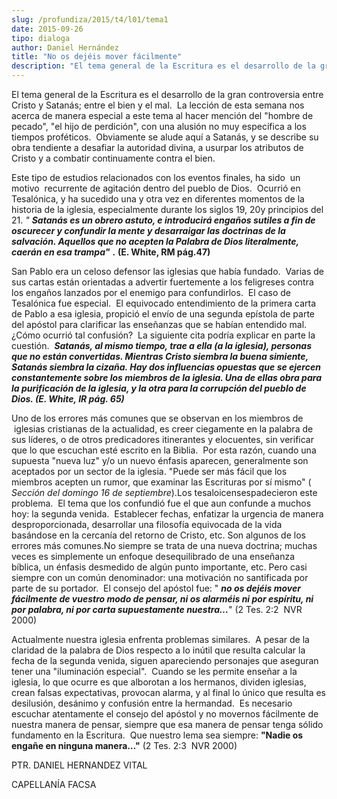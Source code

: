 ```yaml
---
slug: /profundiza/2015/t4/l01/tema1
date: 2015-09-26
tipo: dialoga
author: Daniel Hernández
title: "No os dejéis mover fácilmente"
description: "El tema general de la Escritura es el desarrollo de la gran controversia entre  Cristo y Satanás; entre el bien y el mal. La lección de esta semana nos acerca  de manera especial a este tema al hacer mención del “hombre de pecado”, “el  hijo de perdición”, con una alusión no m..."
---
```


El tema general de la Escritura es el desarrollo de la gran controversia entre Cristo y Satanás; entre el bien y el mal.  La lección de esta semana nos acerca de manera especial a este tema al hacer mención del "hombre de pecado", "el hijo de perdición", con una alusión no muy específica a los tiempos proféticos.  Obviamente se alude aquí a Satanás, y se describe su obra tendiente a desafiar la autoridad divina, a usurpar los atributos de Cristo y a combatir continuamente contra el bien.

Este tipo de estudios relacionados con los eventos finales, ha sido  un motivo  recurrente de agitación dentro del pueblo de Dios.  Ocurrió en Tesalónica, y ha sucedido una y otra vez en diferentes momentos de la historia de la iglesia, especialmente durante los siglos 19, 20y principios del 21. _"_ **_Satanás es un obrero astuto, e introducirá engaños sutiles a fin de oscurecer y confundir la mente y desarraigar las doctrinas de la salvación. Aquellos que no acepten la Palabra de Dios literalmente, caerán en esa trampa"_** **.** **(E. White, RM pág.47)**

San Pablo era un celoso defensor las iglesias que había fundado.  Varias de sus cartas están orientadas a advertir fuertemente a los feligreses contra los engaños lanzados por el enemigo para confundirlos.  El caso de Tesalónica fue especial.  El equivocado entendimiento de la primera carta de Pablo a esa iglesia, propició el envío de una segunda epístola de parte del apóstol para clarificar las enseñanzas que se habían entendido mal.¿Cómo ocurrió tal confusión?  La siguiente cita podría explicar en parte la cuestión.  **_Satanás, al mismo tiempo, trae a ella (a la iglesia), personas que no están convertidas. Mientras Cristo siembra la buena simiente, Satanás siembra la cizaña. Hay dos influencias opuestas que se ejercen constantemente sobre los miembros de la iglesia. Una de ellas obra para la purificación de la iglesia, y la otra para la corrupción del pueblo de Dios. (E. White, IR pág. 65)_**

Uno de los errores más comunes que se observan en los miembros de  iglesias cristianas de la actualidad, es creer ciegamente en la palabra de sus líderes, o de otros predicadores itinerantes y elocuentes, sin verificar que lo que escuchan esté escrito en la Biblia.  Por esta razón, cuando una supuesta "nueva luz" y/o un nuevo énfasis aparecen, generalmente son aceptados por un sector de la iglesia. "Puede ser más fácil que los miembros acepten un rumor, que examinar las Escrituras por sí mismo" ( _Sección del domingo 16 de septiembre_).Los tesaloicensespadecieron este problema.  El tema que los confundió fue el que aun confunde a muchos hoy: la segunda venida.  Establecer fechas, enfatizar la urgencia de manera desproporcionada, desarrollar una filosofía equivocada de la vida basándose en la cercanía del retorno de Cristo, etc. Son algunos de los errores más comunes.No siempre se trata de una nueva doctrina; muchas veces es simplemente un enfoque desequilibrado de una enseñanza bíblica, un énfasis desmedido de algún punto importante, etc. Pero casi siempre con un común denominador: una motivación no santificada por parte de su portador.  El consejo del apóstol fue: " **_no os dejéis mover fácilmente de vuestro modo de pensar, ni os alarméis ni por espíritu, ni por palabra, ni por carta supuestamente nuestra…_**" (2 Tes. 2:2  NVR 2000)

Actualmente nuestra iglesia enfrenta problemas similares.  A pesar de la claridad de la palabra de Dios respecto a lo inútil que resulta calcular la fecha de la segunda venida, siguen apareciendo personajes que aseguran tener una "iluminación especial".  Cuando se les permite enseñar a la iglesia, lo que ocurre es que alborotan a los hermanos, dividen iglesias, crean falsas expectativas, provocan alarma, y al final lo único que resulta es desilusión, desánimo y confusión entre la hermandad.  Es necesario escuchar atentamente el consejo del apóstol y no movernos fácilmente de nuestra manera de pensar, siempre que esa manera de pensar tenga sólido fundamento en la Escritura.  Que nuestro lema sea siempre: **"Nadie os engañe en ninguna manera…"** (2 Tes. 2:3  NVR 2000)

PTR. DANIEL HERNANDEZ VITAL

CAPELLANÍA FACSA
